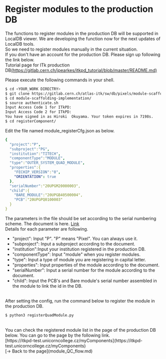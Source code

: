 # Register modules to the production DB

The functions to register modules in the production DB will be supported in LocalDB viewer. We are developing the function now for the next updates of LocalDB tools.<br>
So we need to register modules manually in the current situation.<br>
If you don't have an account for the production DB. Please sign up following the link below.<br>
Tutorial page for ITk production DB[(https://gitlab.cern.ch/jpearkes/itkpd_tutorial/blob/master/README.md)](https://gitlab.cern.ch/jpearkes/itkpd_tutorial/blob/master/README.md)<br>

Please execute the following commands in your shell.<br>

```bash
$ cd <YOUR_WORK DIRECTRY>
$ git clone https://gitlab.cern.ch/atlas-itk/sw/db/pixels/module-scaffolding-implementation.git
$ cd module-scaffolding-implementation/
$ source authenticate.sh
Input Access Code 1 for ITkPD: 
Input Access Code 2 for ITkPD: 
You have signed in as Hiroki  Okuyama. Your token expires in 7198s.
$ cd registerComponent/
```

Edit the file named module_registerCfg.json as below.<br>
```yml
{
  "project":"P",
  "subproject":"PG",
  "institution":"TITECH",
  "componentType":"MODULE",
  "type":"OUTER_SYSTEM_QUAD_MODULE",
  "properties":{
    "FECHIP_VERSION":"0",
    "ORIENTATION": true
  },
  "serialNumber":"20UPGM20000003",
  "child":{
    "BARE_MODULE":"20UPGB40500004",
    "PCB":"20UPGPQ0100003"
  }
}
```


The parameters in the file should be set according to the serial numbering scheme. 
The document is here. [Link](https://cds.cern.ch/record/2728364/)<br>
Details for each parameter are following.<br>
- "project": Input "P". "P" means "Pixel". You can always use it.<br>
- "subproject": Input a subproject according to the document.<br>
- "institution":Input your institution registered in the production DB.<br>
- "componentType": Input "module" when you register modules.<br>
- "type": Input a type of module you are registering in capital letter.<br>
- "properties": Input properties of the module according to the document.<br>
- "serialNumber": Input a serial number for the module according to the document.<br>
- "child": Input the PCB's and Bare module's serial number assembled in the module to link the id in the DB.<br><br>

After setting the config, run the command below to register the module in the production DB.
```bash
$ python3 registerQuadModule.py
```

<br>
You can check the registered module list in the page of the production DB below. You can go to the page by the following link.<br>
[https://itkpd-test.unicorncollege.cz/myComponents](https://itkpd-test.unicorncollege.cz/myComponents)

<br>
[&rarr; Back to the page](module_QC_flow.md)

